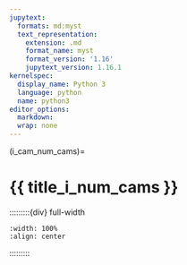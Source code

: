 ```yaml
---
jupytext:
  formats: md:myst
  text_representation:
    extension: .md
    format_name: myst
    format_version: '1.16'
    jupytext_version: 1.16.1
kernelspec:
  display_name: Python 3
  language: python
  name: python3
editor_options: 
  markdown: 
  wrap: none
---
```

(i_cam_num_cams)=
# {{ title_i_num_cams }}
:::::::::{div} full-width

```{figure} ../03_images/03_image_files/00_coming_soon.png
:width: 100%
:align: center
```

:::::::::